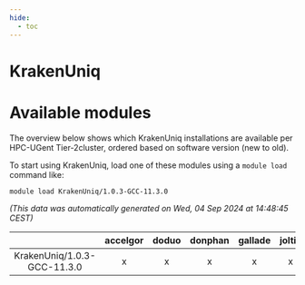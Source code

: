 ```yaml
---
hide:
  - toc
---
```


KrakenUniq
==========

# Available modules


The overview below shows which KrakenUniq installations are available per HPC-UGent Tier-2cluster, ordered based on software version (new to old).

To start using KrakenUniq, load one of these modules using a `module load` command like:

```shell
module load KrakenUniq/1.0.3-GCC-11.3.0
```

*(This data was automatically generated on Wed, 04 Sep 2024 at 14:48:45 CEST)*  

| |accelgor|doduo|donphan|gallade|joltik|shinx|skitty|
| :---: | :---: | :---: | :---: | :---: | :---: | :---: | :---: |
|KrakenUniq/1.0.3-GCC-11.3.0|x|x|x|x|x|-|x|
